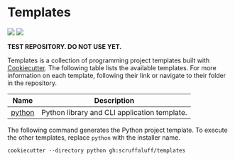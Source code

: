 # Templates

![](https://img.shields.io/github/repo-size/scruffaluff/templates)
![](https://img.shields.io/github/license/scruffaluff/templates)

**TEST REPOSITORY. DO NOT USE YET.**

Templates is a collection of programming project templates built with
[Cookiecutter](https://github.com/cookiecutter/cookiecutter). The following
table lists the available templates. For more information on each template,
following their link or navigate to their folder in the repository.

| Name                                                      | Description                                  |
| --------------------------------------------------------- | -------------------------------------------- |
| [python](https://github.com/scruffaluff/templates/python) | Python library and CLI application template. |

The following command generates the Python project template. To execute the
other templates, replace `python` with the installer name.

```console
cookiecutter --directory python gh:scruffaluff/templates
```
